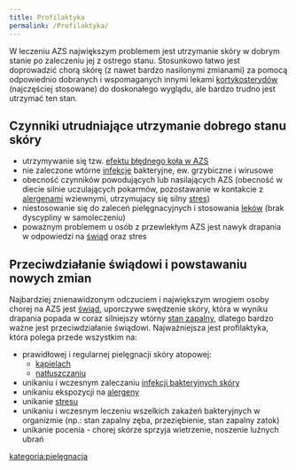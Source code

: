 ```yaml
---
title: Profilaktyka
permalink: /Profilaktyka/
---
```


W leczeniu AZS największym problemem jest utrzymanie skóry w dobrym stanie po zaleczeniu jej z ostrego stanu. Stosunkowo łatwo jest doprowadzić chorą skórę (z nawet bardzo nasilonymi zmianami) za pomocą odpowiednio dobranych i wspomaganych innymi lekami [kortykosterydów](/Kortykosterydy "wikilink") (najczęściej stosowane) do doskonałego wyglądu, ale bardzo trudno jest utrzymać ten stan.

Czynniki utrudniające utrzymanie dobrego stanu skóry
----------------------------------------------------

-   utrzymywanie się tzw. [efektu błędnego koła w AZS](/Efekt_błędnego_koła "wikilink")
-   nie zaleczone wtórne [infekcje](/Infekcja_skóry "wikilink") bakteryjne, ew. grzybiczne i wirusowe
-   obecność czynników powodujących lub nasilających AZS (obecność w diecie silnie uczulających pokarmów, pozostawanie w kontakcie z [alergenami](/Alergen "wikilink") wziewnymi, utrzymujacy się silny [stres](/Stres "wikilink"))
-   niestosowanie się do zaleceń pielęgnacyjnych i stosowania [leków](/Leki "wikilink") (brak dyscypliny w samoleczeniu)
-   poważnym problemem u osób z przewlekłym AZS jest nawyk drapania w odpowiedzi na [świąd](/Świąd "wikilink") oraz stres

Przeciwdziałanie świądowi i powstawaniu nowych zmian
----------------------------------------------------

Najbardziej znienawidzonym odczuciem i największym wrogiem osoby chorej na AZS jest [świąd](/Świąd "wikilink"), uporczywe swędzenie skóry, która w wyniku drapania popada w coraz silniejszy wtórny [stan zapalny](/Stan_zapalny_skóry "wikilink"), dlatego bardzo ważne jest przeciwdziałanie świądowi. Najważniejsza jest profilaktyka, która polega przede wszystkim na:

-   prawidłowej i regularnej pielęgnacji skóry atopowej:
    -   [kąpielach](/kąpiele "wikilink")
    -   [natłuszczaniu](/natłuszczanie "wikilink")
-   unikaniu i wczesnym zaleczaniu [infekcji bakteryjnych skóry](/infekcja_skóry "wikilink")
-   unikaniu ekspozycji na [alergeny](/alergen "wikilink")
-   unikanie [stresu](/stres "wikilink")
-   unikaniu i wczesnym leczeniu wszelkich zakażeń bakteryjnych w organizmie (np.: stan zapalny zęba, przeziębienie, stan zapalny zatok)
-   unikanie pocenia - chorej skórze sprzyja wietrzenie, noszenie luźnych ubrań

[kategoria:pielęgnacja](/kategoria:pielęgnacja "wikilink")